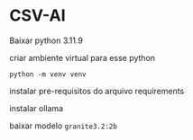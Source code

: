 # CSV-AI

Baixar python 3.11.9

criar ambiente virtual para esse python

```
python -m venv venv
```

instalar pre-requisitos do arquivo requirements

instalar ollama

baixar modelo `granite3.2:2b`
